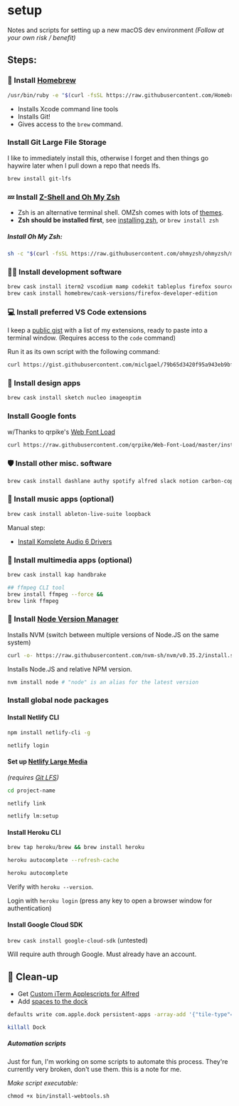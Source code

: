 # setup
Notes and scripts for setting up a new macOS dev environment *(Follow at your own risk / benefit)*

## Steps:

### 🍻 Install [Homebrew](https://brew.sh/)

```bash
/usr/bin/ruby -e "$(curl -fsSL https://raw.githubusercontent.com/Homebrew/install/master/install)"
```

- Installs Xcode command line tools
- Installs Git!
- Gives access to the `brew` command.

### Install Git Large File Storage

I like to immediately install this, otherwise I forget and then things go haywire later when I pull down a repo that needs lfs.

```bash
brew install git-lfs
```

### 💤 Install [Z-Shell and Oh My Zsh](https://github.com/ohmyzsh/ohmyzsh)

- Zsh is an alternative terminal shell. OMZsh comes with lots of [themes](https://github.com/ohmyzsh/ohmyzsh#themes).
- **Zsh should be installed first**, see [installing zsh](https://github.com/ohmyzsh/ohmyzsh/wiki/Installing-ZSH), or `brew install zsh`

##### Install Oh My Zsh:

```bash
sh -c "$(curl -fsSL https://raw.githubusercontent.com/ohmyzsh/ohmyzsh/master/tools/install.sh)"
```

### 👩‍💻 Install development software

```bash
brew cask install iterm2 vscodium mamp codekit tableplus firefox sourcetree insomnia docker && \ 
brew cask install homebrew/cask-versions/firefox-developer-edition
```

### 💻 Install preferred VS Code extensions

I keep a [public gist](https://gist.github.com/miclgael/79b65d3420f95a943eb9bf94be1399c5) with a list of my extensions, ready to paste into a terminal window. (Requires access to the `code` command)

Run it as its own script with the following command:

```bash
curl https://gist.githubusercontent.com/miclgael/79b65d3420f95a943eb9bf94be1399c5/raw/8750fefaee8ad93e9cf08fc8c26e55c34b121317/install-extensions.sh | bash
```

### 🎨 Install design apps

```bash
brew cask install sketch nucleo imageoptim
```

### Install Google fonts

w/Thanks to qrpike's [Web Font Load](https://github.com/qrpike/Web-Font-Load)

```bash
curl https://raw.githubusercontent.com/qrpike/Web-Font-Load/master/install.sh | bash
```

### 🛡 Install other misc. software

```bash
brew cask install dashlane authy spotify alfred slack notion carbon-copy-cloner
```

### 🎹 Install music apps (optional)

```bash
brew cask install ableton-live-suite loopback
```

Manual step: 

- [Install Komplete Audio 6 Drivers](https://www.native-instruments.com/en/support/downloads/drivers-other-files/
)

### 📼 Install multimedia apps (optional)

```bash
brew cask install kap handbrake

## ffmpeg CLI tool 
brew install ffmpeg --force &&
brew link ffmpeg
```

### 💚 Install [Node Version Manager](https://github.com/nvm-sh/nvm)

Installs NVM (switch between multiple versions of Node.JS on the same system)

```bash
curl -o- https://raw.githubusercontent.com/nvm-sh/nvm/v0.35.2/install.sh | bash
```

Installs Node.JS <version> and relative NPM version.

```bash
nvm install node # "node" is an alias for the latest version
```

### Install global node packages

#### Install Netlify CLI

```bash
npm install netlify-cli -g

netlify login
```

#### Set up [Netlify Large Media](https://docs.netlify.com/large-media/setup/) 

*(requires [Git LFS](#install-git-large-file-storage))*

```bash
cd project-name

netlify link

netlify lm:setup
```

#### Install Heroku CLI

```bash
brew tap heroku/brew && brew install heroku

heroku autocomplete --refresh-cache

heroku autocomplete
```

Verify with `heroku --version`.

Login with `heroku login` (press any key to open a browser window for authentication)

#### Install Google Cloud SDK

`brew cask install google-cloud-sdk` (untested)

Will require auth through Google. Must already have an account.

## 🧼 Clean-up

- Get [Custom iTerm Applescripts for Alfred](https://github.com/stuartcryan/custom-iterm-applescripts-for-alfred)
- Add [spaces to the dock](https://css-tricks.com/snippets/html/add-spaces-to-dock-in-os-x/) 

```bash
defaults write com.apple.dock persistent-apps -array-add '{"tile-type"="spacer-tile";}'

killall Dock
```

##### Automation scripts

Just for fun, I'm working on some scripts to automate this process. They're currently very broken, don't use them. this is a note for me.

*Make script executable:*

`chmod +x bin/install-webtools.sh`
